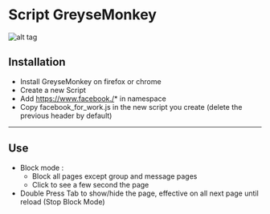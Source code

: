 # Script GreyseMonkey
![alt tag](https://michellewray.files.wordpress.com/2012/09/facebook.jpg?w=529&h=212)
## Installation ##
   * Install GreyseMonkey on firefox or chrome
   * Create a new Script
   * Add https://www.facebook./* in namespace
   * Copy facebook_for_work.js in the new script you create (delete the previous header by default)

- - - -
## Use ##
   * Block mode : 
     * Block all pages except group and message pages
     * Click to see a few second the page
   * Double Press Tab to show/hide the page, effective on all next page until reload (Stop Block Mode)

 

